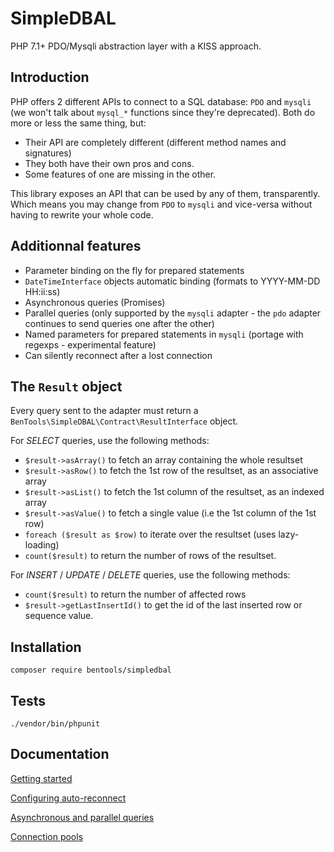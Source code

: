 # SimpleDBAL
PHP 7.1+ PDO/Mysqli abstraction layer with a KISS approach.

Introduction
------------
PHP offers 2 different APIs to connect to a SQL database: `PDO` and `mysqli` (we won't talk about `mysql_*` functions since they're deprecated). Both do more or less the same thing, but:

* Their API are completely different (different method names and signatures)
* They both have their own pros and cons.
* Some features of one are missing in the other.

This library exposes an API that can be used by any of them, transparently. Which means you may change from `PDO` to `mysqli` and vice-versa without having to rewrite your whole code.

Additionnal features
--------------------
* Parameter binding on the fly for prepared statements
* `DateTimeInterface` objects automatic binding (formats to YYYY-MM-DD HH:ii:ss)
* Asynchronous queries (Promises)
* Parallel queries (only supported by the `mysqli` adapter - the `pdo` adapter continues to send queries one after the other)
* Named parameters for prepared statements in `mysqli` (portage with regexps - experimental feature)
* Can silently reconnect after a lost connection

The `Result` object
------------------
Every query sent to the adapter must return a `BenTools\SimpleDBAL\Contract\ResultInterface` object.

For _SELECT_ queries, use the following methods:
* `$result->asArray()` to fetch an array containing the whole resultset
* `$result->asRow()` to fetch the 1st row of the resultset, as an associative array
* `$result->asList()` to fetch the 1st column of the resultset, as an indexed array
* `$result->asValue()` to fetch a single value (i.e the 1st column of the 1st row)
* `foreach ($result as $row)` to iterate over the resultset (uses lazy-loading)
* `count($result)` to return the number of rows of the resultset.

For _INSERT_ / _UPDATE_ / _DELETE_ queries, use the following methods:
* `count($result)` to return the number of affected rows
* `$result->getLastInsertId()` to get the id of the last inserted row or sequence value.

Installation
------------
```
composer require bentools/simpledbal
```

Tests
-----
```
./vendor/bin/phpunit
```

Documentation
-----

[Getting started](doc/GettingStarted.md)

[Configuring auto-reconnect](doc/Configuration.md)

[Asynchronous and parallel queries](doc/AsynchronousQueries.md)

[Connection pools](doc/ConnectionPools.md)

